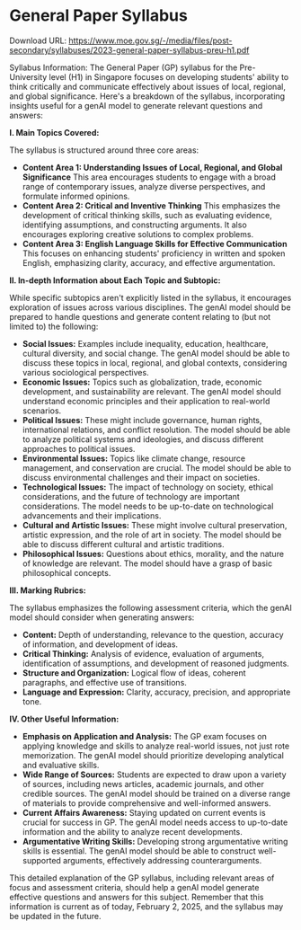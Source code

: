 # General Paper Syllabus

Download URL: https://www.moe.gov.sg/-/media/files/post-secondary/syllabuses/2023-general-paper-syllabus-preu-h1.pdf

Syllabus Information:
The General Paper (GP) syllabus for the Pre-University level (H1) in Singapore focuses on developing students' ability to think critically and communicate effectively about issues of local, regional, and global significance.  Here's a breakdown of the syllabus, incorporating insights useful for a genAI model to generate relevant questions and answers:

**I. Main Topics Covered:**

The syllabus is structured around three core areas:

* **Content Area 1: Understanding Issues of Local, Regional, and Global Significance**  This area encourages students to engage with a broad range of contemporary issues, analyze diverse perspectives, and formulate informed opinions.
* **Content Area 2: Critical and Inventive Thinking** This emphasizes the development of critical thinking skills, such as evaluating evidence, identifying assumptions, and constructing arguments. It also encourages exploring creative solutions to complex problems.
* **Content Area 3: English Language Skills for Effective Communication** This focuses on enhancing students' proficiency in written and spoken English, emphasizing clarity, accuracy, and effective argumentation.

**II. In-depth Information about Each Topic and Subtopic:**

While specific subtopics aren't explicitly listed in the syllabus, it encourages exploration of issues across various disciplines. The genAI model should be prepared to handle questions and generate content relating to (but not limited to) the following:

* **Social Issues:**  Examples include inequality, education, healthcare, cultural diversity, and social change.  The genAI model should be able to discuss these topics in local, regional, and global contexts, considering various sociological perspectives.
* **Economic Issues:** Topics such as globalization, trade, economic development, and sustainability are relevant. The genAI model should understand economic principles and their application to real-world scenarios.
* **Political Issues:**  These might include governance, human rights, international relations, and conflict resolution.  The model should be able to analyze political systems and ideologies, and discuss different approaches to political issues.
* **Environmental Issues:**  Topics like climate change, resource management, and conservation are crucial.  The model should be able to discuss environmental challenges and their impact on societies.
* **Technological Issues:**  The impact of technology on society, ethical considerations, and the future of technology are important considerations. The model needs to be up-to-date on technological advancements and their implications.
* **Cultural and Artistic Issues:**  These might involve cultural preservation, artistic expression, and the role of art in society.  The model should be able to discuss different cultural and artistic traditions.
* **Philosophical Issues:**  Questions about ethics, morality, and the nature of knowledge are relevant. The model should have a grasp of basic philosophical concepts.

**III. Marking Rubrics:**

The syllabus emphasizes the following assessment criteria, which the genAI model should consider when generating answers:

* **Content:**  Depth of understanding, relevance to the question, accuracy of information, and development of ideas.
* **Critical Thinking:**  Analysis of evidence, evaluation of arguments, identification of assumptions, and development of reasoned judgments.
* **Structure and Organization:**  Logical flow of ideas, coherent paragraphs, and effective use of transitions.
* **Language and Expression:**  Clarity, accuracy, precision, and appropriate tone.

**IV. Other Useful Information:**

* **Emphasis on Application and Analysis:** The GP exam focuses on applying knowledge and skills to analyze real-world issues, not just rote memorization. The genAI model should prioritize developing analytical and evaluative skills.
* **Wide Range of Sources:**  Students are expected to draw upon a variety of sources, including news articles, academic journals, and other credible sources. The genAI model should be trained on a diverse range of materials to provide comprehensive and well-informed answers.
* **Current Affairs Awareness:**  Staying updated on current events is crucial for success in GP.  The genAI model needs access to up-to-date information and the ability to analyze recent developments.
* **Argumentative Writing Skills:**  Developing strong argumentative writing skills is essential.  The genAI model should be able to construct well-supported arguments, effectively addressing counterarguments.

This detailed explanation of the GP syllabus, including relevant areas of focus and assessment criteria, should help a genAI model generate effective questions and answers for this subject. Remember that this information is current as of today, February 2, 2025, and the syllabus may be updated in the future.

